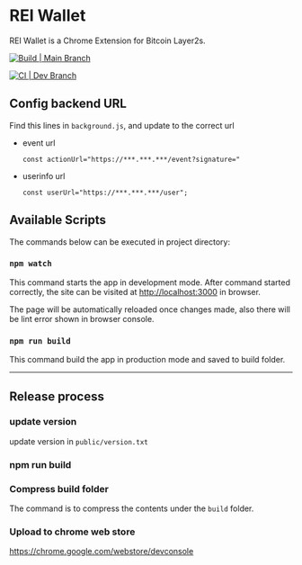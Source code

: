 # REI Wallet
REI Wallet is a Chrome Extension for Bitcoin Layer2s. 


[![Build | Main Branch](https://github.com/TeamTaoist/reiwallet/actions/workflows/build.yml/badge.svg)](https://github.com/TeamTaoist/reiwallet/actions/workflows/build.yml)

[![CI | Dev Branch](https://github.com/TeamTaoist/reiwallet/actions/workflows/ci.yml/badge.svg)](https://github.com/TeamTaoist/reiwallet/actions/workflows/ci.yml)




## Config  backend URL
Find this lines in `background.js`, and update to the correct url

* event url

  ```
  const actionUrl="https://***.***.***/event?signature="
  ```

* userinfo url

  ```
  const userUrl="https://***.***.***/user";
  ```




## Available Scripts

The commands below can be executed in project directory:

### `npm watch`

This command starts the app in development mode.
After command started correctly,
the site can be visited at [http://localhost:3000](http://localhost:3000) in browser.

The page will be automatically reloaded once changes made,
also there will be lint error shown in browser console.

### `npm run build`

This command build the app in production mode and saved to build folder.

----

## Release process

### update version
update version in `public/version.txt`

### npm run build


### Compress build folder

The command is to compress the contents under the `build` folder.

### Upload to chrome web store
https://chrome.google.com/webstore/devconsole

